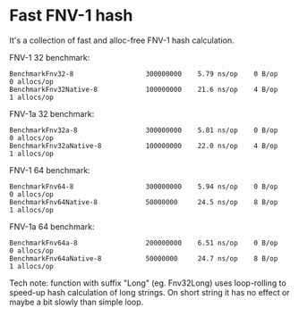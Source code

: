 # Fast FNV-1 hash

It's a collection of fast and alloc-free FNV-1 hash calculation.

FNV-1 32 benchmark:
```
BenchmarkFnv32-8                  300000000    5.79 ns/op    0 B/op    0 allocs/op
BenchmarkFnv32Native-8            100000000    21.6 ns/op    4 B/op    1 allocs/op
```

FNV-1a 32 benchmark:
```
BenchmarkFnv32a-8                 300000000    5.81 ns/op    0 B/op    0 allocs/op
BenchmarkFnv32aNative-8           100000000    22.0 ns/op    4 B/op    1 allocs/op
```

FNV-1 64 benchmark:
```
BenchmarkFnv64-8                  300000000    5.94 ns/op    0 B/op    0 allocs/op
BenchmarkFnv64Native-8            50000000     24.5 ns/op    8 B/op    1 allocs/op
```

FNV-1a 64 benchmark:
```
BenchmarkFnv64a-8                 200000000    6.51 ns/op    0 B/op    0 allocs/op
BenchmarkFnv64aNative-8           50000000     24.7 ns/op    8 B/op    1 allocs/op
```

Tech note: function with suffix "Long" (eg. Fnv32Long) uses loop-rolling to speed-up hash calculation of long strings. On short string it has
no effect or maybe a bit slowly than simple loop.

